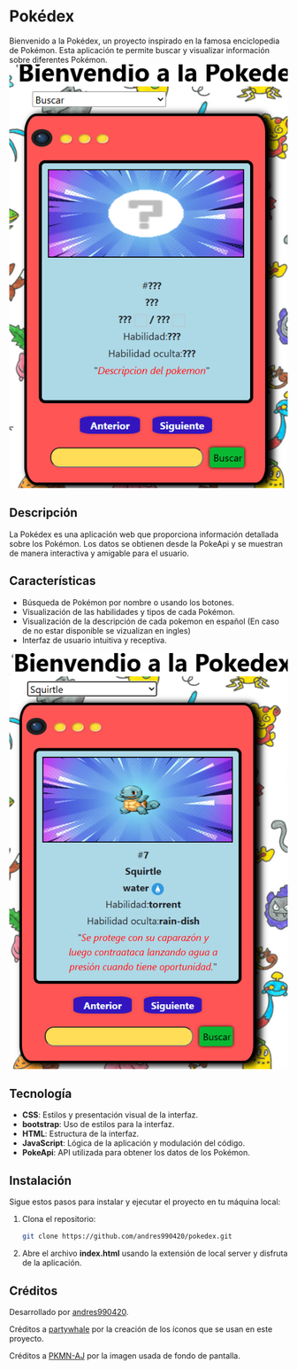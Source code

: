 # Pokédex

Bienvenido a la Pokédex, un proyecto inspirado en la famosa enciclopedia de Pokémon. Esta aplicación te permite buscar y visualizar información sobre diferentes Pokémon.
![alt text](/img_pokedex/imagenPokedex.png)

## Descripción

La Pokédex es una aplicación web que proporciona información detallada sobre los Pokémon. Los datos se obtienen desde la PokeApi y se muestran de manera interactiva y amigable para el usuario.

## Características

- Búsqueda de Pokémon por nombre o usando los botones.
- Visualización de las habilidades y tipos de cada Pokémon.
- Visualización de la descripción de cada pokemon en español (En caso de no estar disponible se vizualizan en ingles)
- Interfaz de usuario intuitiva y receptiva.

![alt text](/img_pokedex/imagePokedexConPokemon.png)

## Tecnología

- **CSS**: Estilos y presentación visual de la interfaz.
- **bootstrap**: Uso de estilos para la interfaz.
- **HTML**: Estructura de la interfaz.
- **JavaScript**: Lógica de la aplicación y modulación del código.
- **PokeApi**: API utilizada para obtener los datos de los Pokémon.

## Instalación

Sigue estos pasos para instalar y ejecutar el proyecto en tu máquina local:

1. Clona el repositorio:
    ```sh
    git clone https://github.com/andres990420/pokedex.git
    ```

2. Abre el archivo **index.html** usando la extensión de local server y disfruta de la aplicación.

## Créditos

Desarrollado por [andres990420](https://github.com/andres990420).

Créditos a [partywhale](https://github.com/partywhale/pokemon-type-icons) por la creación de los íconos que se usan en este proyecto.

Créditos a [PKMN-AJ](https://www.deviantart.com/pkmn-aj/art/91-Pokemon-1-Paper-30432568) por la imagen usada de fondo de pantalla.